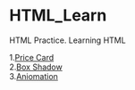 # HTML_Learn

HTML Practice. Learning HTML


1.<a href="https://htmlpreview.github.io/?https://github.com/Sudeep-Sharma0-0/HTML_Learn/blob/master/pricecard.html">Price Card</a><br>
2.<a href="https://htmlpreview.github.io/?https://github.com/Sudeep-Sharma0-0/HTML_Learn/blob/master/boxshadow.html">Box Shadow</a><br>
3.<a href="https://htmlpreview.github.io/?https://github.com/Sudeep-Sharma0-0/HTML_Learn/blob/master/animation.html">Aniomation</a><br>
